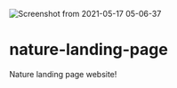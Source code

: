 ![Screenshot from 2021-05-17 05-06-37](https://user-images.githubusercontent.com/61902426/118417581-1d897d00-b6ce-11eb-9576-a8c0b2b90435.jpg)
# nature-landing-page
Nature landing page website!
